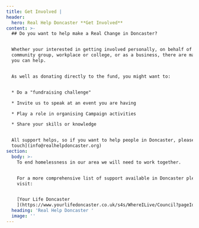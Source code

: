 ```yaml
---
title: Get Involved |
header:
  hero: Real Help Doncaster **Get Involved**
content: >-
  ## Do you want to help make a Real Change in Doncaster?


  Whether your interested in getting involved personally, on behalf of your
  community group, workplace or college, or as a business, there are many ways
  you can help. 


  As well as donating directly to the fund, you might want to:


  * Do a "fundraising challenge"

  * Invite us to speak at an event you are having

  * Play a role in organising Campaign activities

  * Share your skills or knowledge


  All support helps, so if you want to help people in Doncaster, please [get in
  touch](info@realhelpdoncaster.org)
section:
  body: >-
    To end homelessness in our area we will need to work together.


    For a more comprehensive list of support available in Doncaster please
    visit:


    [Your Life Doncaster
    ](https://www.yourlifedoncaster.co.uk/s4s/WhereILive/Council?pageId=7&lockLA=True)
  heading: 'Real Help Doncaster '
  image: ''
---
```


